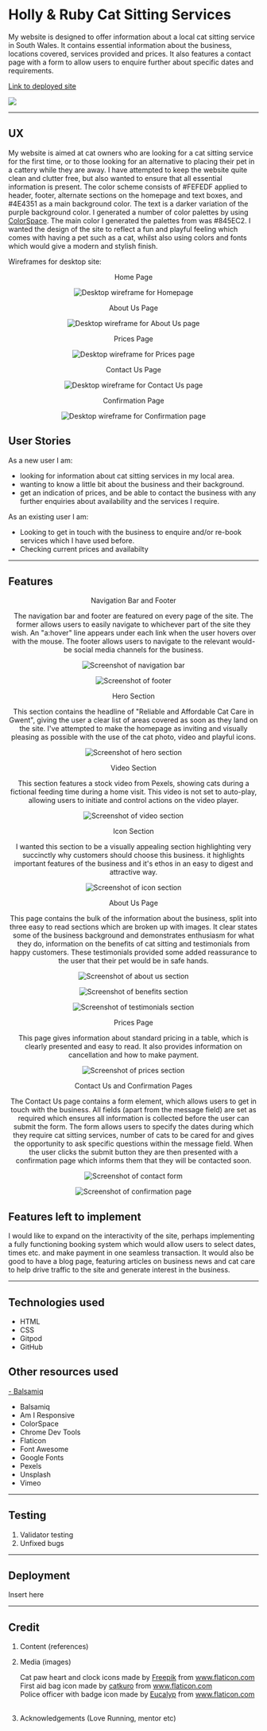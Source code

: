 
# Holly & Ruby Cat Sitting Services

<p>My website is designed to offer information about a local cat sitting service in South Wales. It contains essential information about the business, locations covered, services provided and prices. It also features a contact page with a form to allow users to enquire further about specific dates and requirements.</p>

<a href="https://cornishcoder1.github.io/project1-cat-sitting-services/" target="_blank" rel="noopener" aria-label="Link to open deployed site">Link to deployed site</a>

<img src="assets/images/am-i-responsive.png">

------

## UX

My website is aimed at cat owners who are looking for a cat sitting service for the first time, or to those looking for an alternative to placing their pet in a cattery while they are away. I have attempted to keep the website quite clean and clutter free, but also wanted to ensure that all essential information is present. The color scheme consists of #FEFEDF applied to header, footer, alternate sections on the homepage and text boxes, and #4E4351 as a main background color. The text is a darker variation of the purple background color. I generated a number of color palettes by using <a href="https://mycolor.space/?hex=%23845EC2&sub=1>">ColorSpace</a>. The main color I generated the palettes from was #845EC2. I wanted the design of the site to reflect a fun and playful feeling which comes with having a pet such as a cat, whilst also using colors and fonts which would give a modern and stylish finish.

Wireframes for desktop site:


<div align="center">

Home Page

![Desktop wireframe for Homepage](./assets/wireframes/home_page.png)

</div>

<div align="center">

About Us Page

![Desktop wireframe for About Us page](./assets/wireframes/about_us_page.png)

</div>

<div align="center">

Prices Page

![Desktop wireframe for Prices page](./assets/wireframes/prices_page.png)

</div>

<div align="center">

Contact Us Page

![Desktop wireframe for Contact Us page](./assets/wireframes/contact_us_page.png)

</div>

<div align="center">

Confirmation Page

![Desktop wireframe for Confirmation page](./assets/wireframes/confirmation_page.png)

</div>

## User Stories

As a new user I am:
- looking for information about cat sitting services in my local area.
- wanting to know a little bit about the business and their background.
- get an indication of prices, and be able to contact the business with any further enquiries about availability and the services I require.

As an existing user I am: 
- Looking to get in touch with the business to enquire and/or re-book services which I have used before. 
- Checking current prices and availabilty 

------

## Features 

<div align="center">

Navigation Bar and Footer

The navigation bar and footer are featured on every page of the site. The former allows users to easily navigate to whichever part of the site they wish. An "a:hover" line appears under each link when the user hovers over with the mouse. The footer allows users to navigate to the relevant would-be social media channels for the business. 

![Screenshot of navigation bar](./assets/screenshots/screenshot_nav_bar.png)

![Screenshot of footer](./assets/screenshots/screenshot_footer.png)

</div>

<div align="center">

Hero Section

This section contains the headline of "Reliable and Affordable Cat Care in Gwent", giving the user a clear list of areas covered as soon as they land on the site. I've attempted to make the homepage as inviting and visually pleasing as possible with the use of the cat photo, video and playful icons.  

![Screenshot of hero section](./assets/screenshots/screenshot_hero_section.png)

</div>

<div align="center">

Video Section

This section features a stock video from Pexels, showing cats during a fictional feeding time during a home visit. This video is not set to auto-play, allowing users to initiate and control actions on the video player.

![Screenshot of video section](./assets/screenshots/screenshot_video_section.png)

</div>

<div align="center">

Icon Section

I wanted this section to be a visually appealing section highlighting very succinctly why customers should choose this business. it highlights important features of the business and it's ethos in an easy to digest and attractive way.

![Screenshot of icon section](./assets/screenshots/screenshot_icon_section.png)

</div>

<div align="center">

About Us Page

This page contains the bulk of the information about the business, split into three easy to read sections which are broken up with images. It clear states some of the business background and demonstrates enthusiasm for what they do, information on the benefits of cat sitting and testimonials from happy customers. These testimonials provided some added reassurance to the user that their pet would be in safe hands. 


![Screenshot of about us section](./assets/screenshots/screenshot_about_us.png)


![Screenshot of benefits section](./assets/screenshots/screenshot_benefits.png)


![Screenshot of testimonials section](./assets/screenshots/screenshot_testimonials.png)


</div>

<div align="center">

Prices Page

This page gives information about standard pricing in a table, which is clearly presented and easy to read. It also provides information on cancellation and how to make payment. 


![Screenshot of prices section](./assets/screenshots/screenshot_prices.png)


</div>

<div align="center">

Contact Us and Confirmation Pages

The Contact Us page contains a form element, which allows users to get in touch with the business. All fields (apart from the message field) are set as required which ensures all information is collected before the user can submit the form. The form allows users to specify the dates during which they require cat sitting services, number of cats to be cared for and gives the opportunity to ask specific questions within the message field. When the user clicks the submit button they are then presented with a confirmation page which informs them that they will be contacted soon. 


![Screenshot of contact form](./assets/screenshots/screenshot_form.png)

![Screenshot of confirmation page](./assets/screenshots/screenshot_confirmation.png)


</div>


## Features left to implement

I would like to expand on the interactivity of the site, perhaps implementing a fully functioning booking system which would allow users to select dates, times etc. and make payment in one seamless transaction. It would also be good to have a blog page, featuring articles on business news and cat care to help drive traffic to the site and generate interest in the business. 

------

## Technologies used

- HTML
- CSS
- Gitpod
- GitHub

## Other resources used

<a href="balsamiq.com" target="_blank" rel="noopener" aria-label="Link to Balsamiq"> - Balsamiq</a>

- Balsamiq
- Am I Responsive
- ColorSpace
- Chrome Dev Tools
- Flaticon
- Font Awesome
- Google Fonts
- Pexels
- Unsplash
- Vimeo

------

## Testing

1. Validator testing
2. Unfixed bugs

------

## Deployment 

Insert here

------

## Credit 

1. Content (references)

2. Media (images)
    <div>Cat paw heart and clock icons made by <a href="https://www.freepik.com" title="Freepik">Freepik</a> from <a href="https://www.flaticon.com/" title="Flaticon">www.flaticon.com</a></div>
    <div>First aid bag icon made by <a href="https://www.flaticon.com/authors/catkuro" title="catkuro">catkuro</a> from <a href="https://www.flaticon.com/" title="Flaticon">www.flaticon.com</a></div>
    <div>Police officer with badge icon made by <a href="https://www.flaticon.com/authors/eucalyp" title="Eucalyp">Eucalyp</a> from <a href="https://www.flaticon.com/" title="Flaticon">www.flaticon.com</a></div>
    <br>
3. Acknowledgements (Love Running, mentor etc)
